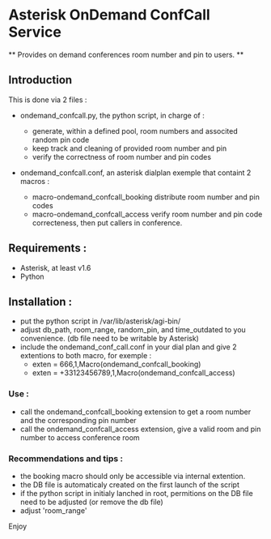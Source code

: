 # Asterisk OnDemand ConfCall Service

** Provides on demand conferences room number and pin to users. **

## Introduction 
This is done via 2 files :

- ondemand_confcall.py, the python script, in charge of :
	- generate, within a defined pool, room numbers and associted random pin code
	- keep track and cleaning of provided room number and pin
	- verify the correctness of room number and pin codes

- ondemand_confcall.conf, an asterisk dialplan exemple that containt 2 macros :
	- macro-ondemand_confcall_booking distribute room number and pin codes
	- macro-ondemand_confcall_access verify room number and pin code correcteness, then put callers in conference.

## Requirements :

- Asterisk, at least v1.6
- Python 

## Installation :

- put the python script in /var/lib/asterisk/agi-bin/
- adjust db_path, room_range, random_pin, and time_outdated to you convenience. (db file need to be writable by Asterisk)
- include the ondemand_conf_call.conf in your dial plan and give 2 extentions to both macro, for exemple :
	- exten = 666,1,Macro(ondemand_confcall_booking)
	- exten = +33123456789,1,Macro(ondemand_confcall_access)

### Use :

- call the ondemand_confcall_booking extension to get a room number and the corresponding pin number
- call the ondemand_confcall_access extension, give a valid room and pin number to access conference room

### Recommendations and tips :

- the booking macro should only be accessible via internal extention.
- the DB file is automaticaly created on the first launch of the script
- if the python script in initialy lanched in root, permitions on the DB file need to be adjusted (or remove the db file)
- adjust 'room_range' 


Enjoy
